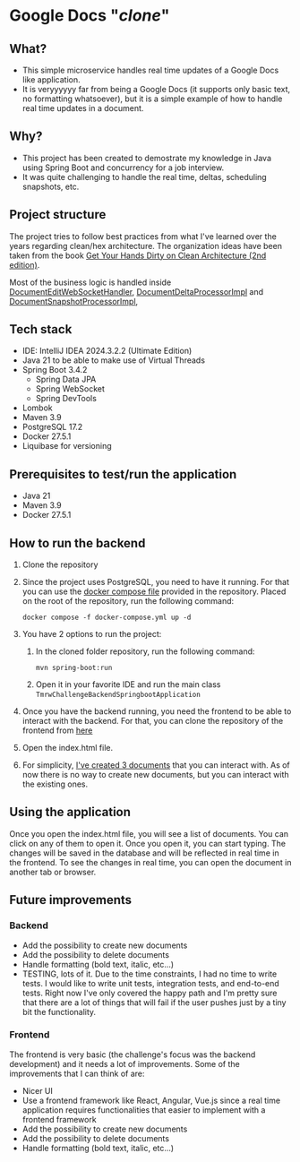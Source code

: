 # Google Docs "*clone*"

## What?

- This simple microservice handles real time updates of a Google Docs like application.
- It is veryyyyyy far from being a Google Docs (it supports only basic text, no formatting whatsoever), but it is a simple example of how to handle real time updates in a document.

## Why?

- This project has been created to demostrate my knowledge in Java using Spring Boot and concurrency for a job interview.
- It was quite challenging to handle the real time, deltas, scheduling snapshots, etc.

## Project structure
The project tries to follow best practices from what I've learned over the years regarding clean/hex architecture. The organization ideas have been taken from the book [Get Your Hands Dirty on Clean Architecture (2nd edition)](https://reflectoring.io/book/).

Most of the business logic is handled inside [DocumentEditWebSocketHandler](src/main/java/com/cristinelpavel/tmrw_challenge_backend_springboot/adapter/in/websocket/DocumentEditWebSocketHandler.java), [DocumentDeltaProcessorImpl](src/main/java/com/cristinelpavel/tmrw_challenge_backend_springboot/application/domain/service/DocumentDeltaProcessorImpl.java) and [DocumentSnapshotProcessorImpl](src/main/java/com/cristinelpavel/tmrw_challenge_backend_springboot/application/domain/service/DocumentSnapshotProcessorImpl.java),

## Tech stack
- IDE: IntelliJ IDEA 2024.3.2.2 (Ultimate Edition)
- Java 21 to be able to make use of Virtual Threads
- Spring Boot 3.4.2
    - Spring Data JPA
    - Spring WebSocket
    - Spring DevTools
- Lombok
- Maven 3.9
- PostgreSQL 17.2
- Docker 27.5.1
- Liquibase for versioning

## Prerequisites to test/run the application

- Java 21
- Maven 3.9
- Docker 27.5.1

## How to run the backend

1. Clone the repository
2. Since the project uses PostgreSQL, you need to have it running. For that you can use the [docker compose file](docker-compose.yml) provided in the repository. Placed on the root of the repository, run the following command:
   ```shell
   docker compose -f docker-compose.yml up -d
   ```
3. You have 2 options to run the project:
   1. In the cloned folder repository, run the following command:
      ```shell
      mvn spring-boot:run
      ```
   2. Open it in your favorite IDE and run the main class `TmrwChallengeBackendSpringbootApplication`

4. Once you have the backend running, you need the frontend to be able to interact with the backend. For that, you can clone the repository
   of the frontend from [here](https://github.com/pcristinel/tmrw-challenge-frontend)

5. Open the index.html file.
6. For simplicity, [I've created 3 documents](src/main/java/com/cristinelpavel/tmrw_challenge_backend_springboot/adapter/out/persistence/NoProdEnvDataLoader.java)  that you can interact with. As of now there is no way to create new documents, but you can interact with the existing ones.

## Using the application
Once you open the index.html file, you will see a list of documents. You can click on any of them to open it. Once you open it, you can start typing. The changes will be saved in the database and will be reflected in real time in the frontend. To see the changes in real time, you can open the document in another tab or browser.

## Future improvements
### Backend
- Add the possibility to create new documents
- Add the possibility to delete documents
- Handle formatting (bold text, italic, etc...)
- TESTING, lots of it. Due to the time constraints, I had no time to write tests. I would like to write unit tests, integration tests, and end-to-end tests. Right now I've only covered the happy path and I'm pretty sure that there are a lot of things that will fail if the user pushes just by a tiny bit the functionality.


### Frontend
The frontend is very basic (the challenge's focus was the backend development) and it needs a lot of improvements. Some of the improvements that I can think of are:
- Nicer UI
- Use a frontend framework like React, Angular, Vue.js since a real time application requires functionalities that easier to implement with a frontend framework
- Add the possibility to create new documents
- Add the possibility to delete documents
- Handle formatting (bold text, italic, etc...)